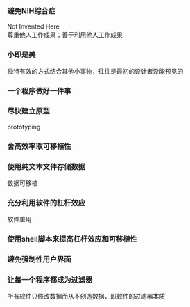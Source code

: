 ### 避免NIH综合症
Not Invented Here  
尊重他人工作成果；善于利用他人工作成果

### 小即是美
独特有效的方式结合其他小事物，往往是最初的设计者没能预见的

### 一个程序做好一件事

### 尽快建立原型
prototyping

### 舍高效率取可移植性

### 使用纯文本文件存储数据
数据可移植

### 充分利用软件的杠杆效应
软件重用

### 使用shell脚本来提高杠杆效应和可移植性

### 避免强制性用户界面

### 让每一个程序都成为过滤器
所有软件只修改数据而从不创造数据，即软件的过滤器本质  

